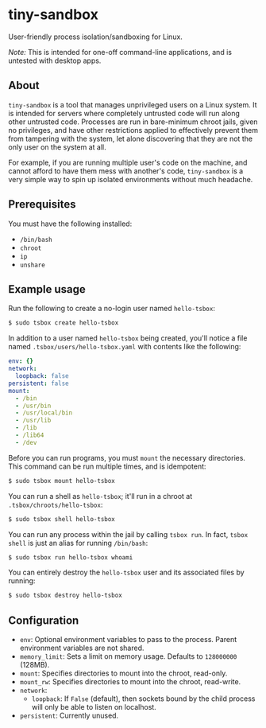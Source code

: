 # tiny-sandbox
User-friendly process isolation/sandboxing for Linux.

*Note:* This is intended for one-off command-line applications, and is untested with desktop
apps.

## About
`tiny-sandbox` is a tool that manages unprivileged users on a Linux system.
It is intended for servers where completely untrusted code will run along other
untrusted code. Processes are run in bare-minimum chroot jails, given no
privileges, and have other restrictions applied to effectively prevent them
from tampering with the system, let alone discovering that they are not the only
user on the system at all.

For example, if you are running multiple user's code on the machine, and cannot afford
to have them mess with another's code, `tiny-sandbox` is a very simple way to spin up
isolated environments without much headache.

## Prerequisites
You must have the following installed:
* `/bin/bash`
* `chroot`
* `ip`
* `unshare`

## Example usage
Run the following to create a no-login user named `hello-tsbox`:
```bash
$ sudo tsbox create hello-tsbox
```

In addition to a user named `hello-tsbox` being created, you'll notice
a file named `.tsbox/users/hello-tsbox.yaml` with contents like the following:

```yaml
env: {}
network:
  loopback: false
persistent: false
mount:
  - /bin
  - /usr/bin
  - /usr/local/bin
  - /usr/lib
  - /lib
  - /lib64
  - /dev
```

Before you can run programs, you must `mount` the necessary directories. This command
can be run multiple times, and is idempotent:

```bash
$ sudo tsbox mount hello-tsbox
```

You can run a shell as `hello-tsbox`; it'll run in a chroot at `.tsbox/chroots/hello-tsbox`:
```bash
$ sudo tsbox shell hello-tsbox
```

You can run any process within the jail by calling `tsbox run`. In fact, `tsbox shell` is
just an alias for running `/bin/bash`:

```bash
$ sudo tsbox run hello-tsbox whoami
```

You can entirely destroy the `hello-tsbox` user and its associated files by running:

```bash
$ sudo tsbox destroy hello-tsbox
```

## Configuration
* `env`: Optional environment variables to pass to the process. Parent
environment variables are not shared.
* `memory_limit`: Sets a limit on memory usage. Defaults to `128000000` (128MB).
* `mount`: Specifies directories to mount into the chroot, read-only.
* `mount_rw`: Specifies directories to mount into the chroot, read-write.
* `network`:
  * `loopback`: If `False` (default), then sockets bound by the child process
  will only be able to listen on localhost.
* `persistent`: Currently unused.